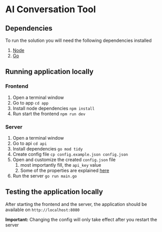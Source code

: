 # AI Conversation Tool

## Dependencies
To run the solution you will need the following dependencies installed

1. [Node](https://nodejs.org/en)
2. [Go](https://go.dev/dl/)

## Running application locally

### Frontend
1. Open a terminal window
2. Go to app `cd app`
3. Install node dependencies `npm install`
4. Run start the frontend `npm run dev`

### Server
1. Open a terminal window
2. Go to api `cd api`
3. Install dependencies `go mod tidy`
4. Create config file `cp config.example.json config.json`
5. Open and customize the created `config.json` file
   1. most importantly fill, the `api_key` value
   2. Some of the properties are explained [here](https://platform.openai.com/docs/api-reference/chat/create)
6. Run the server `go run main.go`

## Testing the application locally

After starting the frontend and the server, the application should be available on `http://localhost:8080`

**Important:** Changing the config will only take effect after you restart the server
